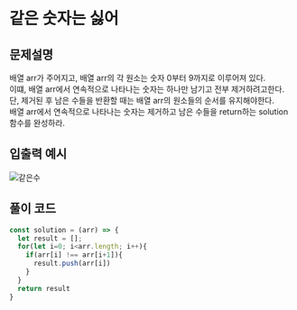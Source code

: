 # 같은 숫자는 싫어
## 문제설명
배열 arr가 주어지고, 배열 arr의 각 원소는 숫자 0부터 9까지로 이루어져 있다.<br>
이떄, 배열 arr에서 연속적으로 나타나는 숫자는 하나만 남기고 전부 제거하려고한다.<br>
단, 제거된 후 남은 수들을 반환할 때는 배열 arr의 원소들의 순서를 유지해야한다.<br>
배열 arr에서 연속적으로 나타나는 숫자는 제거하고 남은 수들을 return하는 solution 함수를 완성하라.

## 입출력 예시
![같은수](https://user-images.githubusercontent.com/62838570/126116000-e958446e-9a58-4766-87cd-b93c0d22afc5.png)

## 풀이 코드
```javascript
const solution = (arr) => {
  let result = [];
  for(let i=0; i<arr.length; i++){
    if(arr[i] !== arr[i+1]){
      result.push(arr[i])
    }
  }
  return result
}
```
